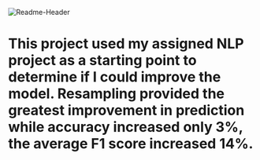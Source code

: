 ![Readme-Header](https://i.pinimg.com/564x/0e/40/6c/0e406c713b1fdd4806fa4df035a1f512.jpg)

# This project used my assigned NLP project as a starting point to determine if I could improve the model. Resampling provided the greatest improvement in prediction while accuracy increased only 3%, the average F1 score increased 14%. 

